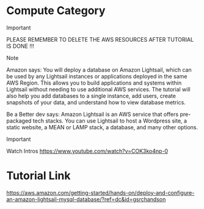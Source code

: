 # Compute Category

> [!IMPORTANT]
> PLEASE REMEMBER TO DELETE THE AWS RESOURCES AFTER TUTORIAL IS DONE !!!

> [!NOTE]
> Amazon says: You will deploy a database on Amazon Lightsail, which can be used by any Lightsail instances or applications deployed in the same AWS Region. This allows you to build applications and systems within Lightsail without needing to use additional AWS services. The tutorial will also help you add databases to a single instance, add users, create snapshots of your data, and understand how to view database metrics.

Be a Better dev says: Amazon Lightsail is an AWS service that offers pre-packaged tech stacks. You can use Lightsail to host a Wordpress site, a static website, a MEAN or LAMP stack, a database, and many other options.

> [!IMPORTANT]
> Watch Intros
> https://www.youtube.com/watch?v=COK3ko4np-0

# Tutorial Link
https://aws.amazon.com/getting-started/hands-on/deploy-and-configure-an-amazon-lightsail-mysql-database/?ref=dc&id=gsrchandson